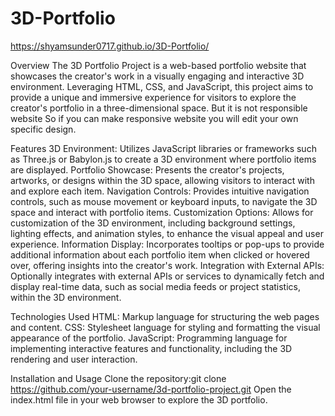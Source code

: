 # 3D-Portfolio

https://shyamsunder0717.github.io/3D-Portfolio/

Overview
The 3D Portfolio Project is a web-based portfolio website that showcases the creator's work in a visually engaging and interactive 3D environment. Leveraging HTML, CSS, and JavaScript, this project aims to provide a unique and immersive experience for visitors to explore the creator's portfolio in a three-dimensional space. But it is not responsible website So if you can make responsive website you will edit your own specific design.

Features
3D Environment: Utilizes JavaScript libraries or frameworks such as Three.js or Babylon.js to create a 3D environment where portfolio items are displayed.
Portfolio Showcase: Presents the creator's projects, artworks, or designs within the 3D space, allowing visitors to interact with and explore each item.
Navigation Controls: Provides intuitive navigation controls, such as mouse movement or keyboard inputs, to navigate the 3D space and interact with portfolio items.
Customization Options: Allows for customization of the 3D environment, including background settings, lighting effects, and animation styles, to enhance the visual appeal and user experience.
Information Display: Incorporates tooltips or pop-ups to provide additional information about each portfolio item when clicked or hovered over, offering insights into the creator's work.
Integration with External APIs: Optionally integrates with external APIs or services to dynamically fetch and display real-time data, such as social media feeds or project statistics, within the 3D environment.

Technologies Used
HTML: Markup language for structuring the web pages and content.
CSS: Stylesheet language for styling and formatting the visual appearance of the portfolio.
JavaScript: Programming language for implementing interactive features and functionality, including the 3D rendering and user interaction.

Installation and Usage
Clone the repository:git clone https://github.com/your-username/3d-portfolio-project.git
Open the index.html file in your web browser to explore the 3D portfolio.



